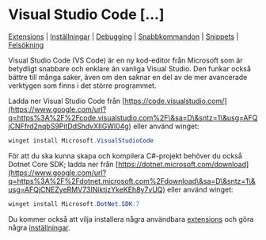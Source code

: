 # Visual Studio Code \[…]

[Extensions](extensions.md) | [Inställningar](instaellningar.md) | [Debugging](debugging.md) | [Snabbkommandon](snabbkommandon.md) | [Snippets](snippets.md) | [Felsökning](felsoekning.md)

Visual Studio Code (VS Code) är en ny kod-editor från Microsoft som är betydligt snabbare och enklare än vanliga Visual Studio. Den funkar också bättre till många saker, även om den saknar en del av de mer avancerade verktygen som finns i det större programmet.

Ladda ner Visual Studio Code från [https://code.visualstudio.com/](https://www.google.com/url?q=https%3A%2F%2Fcode.visualstudio.com%2F\&sa=D\&sntz=1\&usg=AFQjCNFfrd2nqbS9PitDdShdvXIIGWl04g) eller använd winget:

```powershell
winget install Microsoft.VisualStudioCode
```

För att du ska kunna skapa och kompilera C#-projekt behöver du också Dotnet Core SDK; ladda ner från [https://dotnet.microsoft.com/download](https://www.google.com/url?q=https%3A%2F%2Fdotnet.microsoft.com%2Fdownload\&sa=D\&sntz=1\&usg=AFQjCNEZyeRMV73INiktjzYkeKEh8y7vUQ) eller använd winget:

```powershell
winget install Microsoft.DotNet.SDK.7
```

Du kommer också att vilja installera några användbara [extensions](extensions.md) och göra några [inställningar](instaellningar.md).

##
